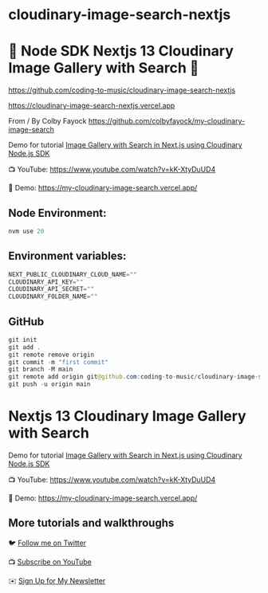 # cloudinary-image-search-nextjs

# 🚀 Node SDK Nextjs 13 Cloudinary Image Gallery with Search 🚀

https://github.com/coding-to-music/cloudinary-image-search-nextjs

https://cloudinary-image-search-nextjs.vercel.app

From / By Colby Fayock https://github.com/colbyfayock/my-cloudinary-image-search

Demo for tutorial [Image Gallery with Search in Next.js using Cloudinary Node.js SDK](https://www.youtube.com/watch?v=kK-XtyDuUD4)

📺 YouTube: https://www.youtube.com/watch?v=kK-XtyDuUD4

🚀 Demo: https://my-cloudinary-image-search.vercel.app/

<!-- <div style="text-align:center;">
  <img src="/images/chakra.jpg" alt="Image" />
  <p><em>Chakra Component Library with Next.js</em></p>
</div> -->

## Node Environment:

```java
nvm use 20
```

## Environment variables:

```java
NEXT_PUBLIC_CLOUDINARY_CLOUD_NAME=""
CLOUDINARY_API_KEY=""
CLOUDINARY_API_SECRET=""
CLOUDINARY_FOLDER_NAME=""
```

## GitHub

```java
git init
git add .
git remote remove origin
git commit -m "first commit"
git branch -M main
git remote add origin git@github.com:coding-to-music/cloudinary-image-search-nextjs.git
git push -u origin main
```

# Nextjs 13 Cloudinary Image Gallery with Search

Demo for tutorial [Image Gallery with Search in Next.js using Cloudinary Node.js SDK](https://www.youtube.com/watch?v=kK-XtyDuUD4)

📺 YouTube: https://www.youtube.com/watch?v=kK-XtyDuUD4

🚀 Demo: https://my-cloudinary-image-search.vercel.app/

## More tutorials and walkthroughs

🐦 [Follow me on Twitter](https://twitter.com/colbyfayock)

📺 [Subscribe on YouTube](https://www.youtube.com/colbyfayock)

✉️ [Sign Up for My Newsletter](https://colbyfayock.com/newsletter)
